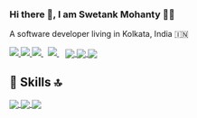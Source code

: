 ### Hi there 👋, I am Swetank Mohanty 👨‍💻

A software developer living in Kolkata, India :india:

<a href="https://api.whatsapp.com/send?phone=919007636266&text=Hello%20Swetank,%20I%20got%20your%20contact%20from%20your%20Github%20profile" alt="Connect on Whatsapp"> 
    <img src="https://img.shields.io/badge/WHATSAPP-%2325D366.svg?&style=for-the-badge&logo=whatsapp&logoColor=white" /> 
</a>
<a href="https://www.twitter.com/ShortThirdMan93" alt="Follow Me on Twitter"> 
    <img src="https://img.shields.io/badge/twitter-%231DA1F2.svg?&style=for-the-badge&logo=twitter&logoColor=white" />
</a>
<a href="https://www.linkedin.com/in/shortthirdman" alt="Connect on LinkedIn"> 
  <img src="https://img.shields.io/badge/linkedin-%230077B5.svg?&style=for-the-badge&logo=linkedin&logoColor=white" />
</a>&nbsp;
<a href="mailto:swetank.mohanty@outlook.com">
  <img src="https://img.shields.io/badge/email%20me-%23D14836.svg?&style=for-the-badge&logo=gmail&logoColor=white" />
</a>&nbsp;&nbsp;

<a href="https://github.com/shortthirdman" alt="GitHub Profile Stats">
  <img align="center" src="https://github-readme-stats.vercel.app/api/?username=shortthirdman&show_icons=true&count_private=true&theme=yeblu&include_all_commits=true" />
</a>
<a href="https://github.com/shortthirdman" alt="Top Langs">
  <img align="center" src="https://github-readme-stats.vercel.app/api/top-langs/?username=shortthirdman&langs_count=10&theme=yeblu&layout=compact" />
</a>

<!-- 
[![shortthirdman's GitHub Streak](https://github-readme-streak-stats.herokuapp.com/?user=Naereen&theme=blue-green)](https://github.com/shortthirdman/shortthirdman)
-->
<a href="https://github.com/shortthirdman/shortthirdman" alt="GitHub Streak">
    <img align="center" src="https://github-readme-streak-stats.herokuapp.com/?user=shortthirdman&theme=blue-green" />
</a>

## 🚀 Skills 🔝

<a href="https://github.com/shortthirdman/shortthirdman" alt="JavaScript">
    <img align="center" src="https://img.shields.io/badge/javascript-%23F7DF1E.svg?&style=for-the-badge&logo=javascript&logoColor=white" />
</a>
<a href="https://github.com/shortthirdman/shortthirdman" alt="Python">
    <img align="center" src="https://img.shields.io/badge/python-%233776AB.svg?&style=for-the-badge&logo=python&logoColor=white" />
</a>
<a href="https://github.com/shortthirdman" alt="Wakatime Stats">
    <img align="center" src="https://github-readme-stats.vercel.app/api/wakatime?username=shortthirdman&layout=compact&hide_progress=true" />
</a>

<!--
<img src="https://img.shields.io/badge/react-%2361DAFB.svg?&style=for-the-badge&logo=react&logoColor=white" /> <img src="https://img.shields.io/badge/php-%23777BB4.svg?&style=for-the-badge&logo=php&logoColor=white" /> <img src="https://img.shields.io/badge/flutter-%2302569B.svg?&style=for-the-badge&logo=flutter&logoColor=white" />
[![shortthirdman's wakatime stats](https://github-readme-stats.vercel.app/api/wakatime?username=shortthirdman)](https://github.com/shortthirdman)
-->

<!--
**shortthirdman/shortthirdman** is a ✨ _special_ ✨ repository because its `README.md` (this file) appears on your GitHub profile.

Here are some ideas to get you started:

- 🔭 I’m currently working on ...
- 🌱 I’m currently learning ...
- 👯 I’m looking to collaborate on ...
- 🤔 I’m looking for help with ...
- 💬 Ask me about ...
- 📫 How to reach me: ...
- 😄 Pronouns: ...
- ⚡ Fun fact: ...

- 🔭 I’m currently working on any random project ideas
- 🌱 I’m currently learning **Python, Flutter, GraphQL, React.js, DevOps**
- 👯 I’m looking to collaborate on software developments 
- 🌋 I’m always looking for challenging work oppurtunities ahead.
- 🤔 I’m looking for help with Mobile Application Development, ML with Python, DevOps
- 💬 Ask me about Front-end web technologies, Web development frameworks
- 📫 How to reach me: Drop me a message to my <a href="mailto:swetank.mohanty@outlook.com">inbox</a> or via <a href="https://wa.me/919007636266&text=" target="_blank" rel="noopener noreferrer">WhatsApp</a> / <a href="https://t.me/shortthirdman" target="_blank" rel="noopener noreferrer">Telegram</a>
-->
